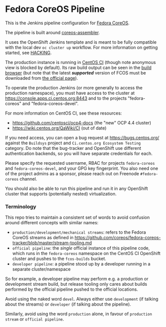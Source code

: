 # Fedora CoreOS Pipeline

This is the Jenkins pipeline configuration for
[Fedora CoreOS](https://github.com/coreos/fedora-coreos-config).

The pipeline is built around
[coreos-assembler](https://github.com/coreos/coreos-assembler).

It uses the OpenShift Jenkins template and is meant to be
fully compatible with the local dev `oc cluster up`
workflow. For more information on getting started, see
[HACKING](HACKING.md).

The production instance is running in
[CentOS CI](https://jenkins-fedora-coreos.apps.ocp.ci.centos.org)
(though note anonymous view is blocked by default). Its raw
build output can be seen in the
[build browser](https://builds.coreos.fedoraproject.org/browser)
(but note that the latest ***supported*** version of FCOS must
be downloaded from
[the official page](https://getfedora.org/en/coreos/download/)).

To operate the production Jenkins (or more generally to access the
production namespace), you must have access to the cluster
at https://console.apps.ci.centos.org:8443 and to the projects
"fedora-coreos" and "fedora-coreos-devel".

For more information on CentOS CI, see these resources:

  - https://github.com/centosci/ocp4-docs (the "new" OCP 4.4 cluster)
  - https://wiki.centos.org/QaWiki/CI (out of date)

If you need access, you can open a bug request at
https://bugs.centos.org/ against the `Buildsys` project and
`Ci.centos.org Ecosystem Testing` category.
Do note that the bug-tracker and OpenShift use different
authentication backends, so you will have separate credentials
for each.

Please specify the requested username, RBAC for projects
`fedora-coreos` and `fedora-coreos-devel`, and your GPG key
fingerprint.
You also need one of the project admins as a sponsor, please
reach out on Freenode `#fedora-coreos` channel.

You should also be able to run this pipeline and run it in any
OpenShift cluster that supports (potentially nested)
virtualization.

### Terminology

This repo tries to maintain a consistent set of words to
avoid confusion around different concepts with similar
names:

- `production/development/mechanical streams`: refers to the
  Fedora CoreOS streams as defined in
  https://github.com/coreos/fedora-coreos-tracker/blob/master/stream-tooling.md
- `official pipeline`: the *single* official instance of
  this pipeline code, which runs in the `fedora-coreos`
  namespace on the CentOS CI OpenShift cluster and pushes to
  the `fcos-builds` bucket.
- `developer pipeline`: a pipeline stood up by a developer
  running in a separate cluster/namespace

So for example, a developer pipeline may perform e.g. a
production or development stream build, but release tooling
only cares about builds performed by the official pipeline
pushed to the official locations.

Avoid using the naked word `devel`. Always either use
`development` (if talking about the streams) or `developer`
(if talking about the pipeline).

Similarly, avoid using the word `production` alone, in
favour of `production stream` or `official pipeline`.
